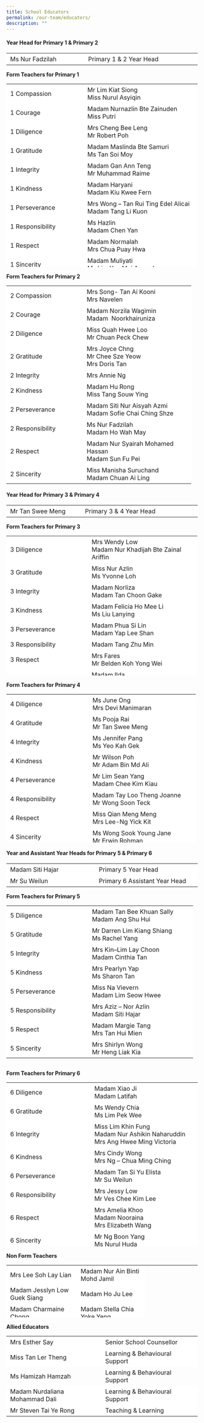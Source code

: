 ```yaml
---
title: School Educators
permalink: /our-team/educators/
description: ""
---
```

#### **Year Head for Primary 1 &amp; Primary 2**

<table border="0" style="box-sizing: inherit; border-collapse: collapse; border-spacing: 0px; max-width: 100%; width: 657px;"><tbody style="box-sizing: inherit;"><tr style="box-sizing: inherit; background: rgb(255, 255, 255);"><td style="box-sizing: inherit; padding: 5px 10px; width: 396.475px;">Ms Nur Fadzilah</td><td style="box-sizing: inherit; padding: 5px 10px; width: 657px;">Primary 1 &amp; 2 Year Head</td></tr></tbody></table>

<b>Form Teachers for Primary 1</b>

<table border="0" style="box-sizing: inherit; border-collapse: collapse; border-spacing: 0px; max-width: 100%; height: 483px; width: 657px;"><tbody style="box-sizing: inherit;"><tr style="box-sizing: inherit; background: rgb(255, 255, 255); height: 23px;"><td style="box-sizing: inherit; padding: 5px 10px; width: 396.475px; height: 23px;">1 Compassion</td><td style="box-sizing: inherit; padding: 5px 10px; width: 800px;">Mr Lim Kiat Siong <br>Miss Nurul Asyiqin</td></tr><tr style="box-sizing: inherit; background: rgb(255, 255, 255); height: 23px;"><td style="box-sizing: inherit; padding: 5px 10px; width: 176.375px; height: 23px;">1 Courage</td><td style="box-sizing: inherit; padding: 5px 10px; width: 260.962px; height: 23px;">Madam Nurnazlin Bte Zainuden<br>Miss Putri</td></tr><tr style="box-sizing: inherit; background: rgb(255, 255, 255); height: 23px;"><td style="box-sizing: inherit; padding: 5px 10px; width: 176.375px; height: 23px;">1 Diligence</td><td style="box-sizing: inherit; padding: 5px 10px; width: 260.962px; height: 23px;">Mrs Cheng Bee Leng<br>Mr Robert Poh</td></tr><tr style="box-sizing: inherit; background: rgb(255, 255, 255); height: 23px;"><td style="box-sizing: inherit; padding: 5px 10px; width: 176.375px; height: 23px;">1 Gratitude</td><td style="box-sizing: inherit; padding: 5px 10px; width: 260.962px; height: 23px;">Madam Maslinda Bte Samuri<br>Ms Tan Soi Moy</td></tr><tr style="box-sizing: inherit; background: rgb(255, 255, 255); height: 23px;"><td style="box-sizing: inherit; padding: 5px 10px; width: 176.375px; height: 23px;">1 Integrity</td><td style="box-sizing: inherit; padding: 5px 10px; width: 260.962px; height: 23px;">Madam Gan Ann Teng<br>Mr Muhammad Raime</td></tr><tr style="box-sizing: inherit; background: rgb(255, 255, 255); height: 23px;"><td style="box-sizing: inherit; padding: 5px 10px; width: 176.375px; height: 23px;">1 Kindness</td><td style="box-sizing: inherit; padding: 5px 10px; width: 260.962px; height: 23px;">Madam Haryani<br>Madam Kiu Kwee Fern</td></tr><tr style="box-sizing: inherit; background: rgb(255, 255, 255); height: 23px;"><td style="box-sizing: inherit; padding: 5px 10px; width: 176.375px; height: 23px;">1 Perseverance</td><td style="box-sizing: inherit; padding: 5px 10px; width: 260.962px; height: 23px;">Mrs Wong –&nbsp;Tan Rui Ting Edel Alicai<br>Madam Tang Li Kuon</td></tr><tr style="box-sizing: inherit; background: rgb(255, 255, 255); height: 23px;"><td style="box-sizing: inherit; padding: 5px 10px; width: 176.375px; height: 23px;">1 Responsibility</td><td style="box-sizing: inherit; padding: 5px 10px; width: 260.962px; height: 23px;">Ms Hazlin<br>Madam Chen Yan</td></tr><tr style="box-sizing: inherit; background: rgb(255, 255, 255); height: 23px;"><td style="box-sizing: inherit; padding: 5px 10px; width: 176.375px; height: 23px;">1 Respect</td><td style="box-sizing: inherit; padding: 5px 10px; width: 260.962px; height: 23px;">Madam Normalah<br>Mrs Chua Puay Hwa</td></tr><tr style="box-sizing: inherit; background: rgb(255, 255, 255); height: 23px;"><td style="box-sizing: inherit; padding: 5px 10px; width: 176.375px; height: 23px;">1 Sincerity</td><td style="box-sizing: inherit; padding: 5px 10px; width: 260.962px; height: 23px;">Madam Muliyati<br>Ms Lim Yen Mei Amanda</td></tr></tbody></table>

<b>Form Teachers for Primary 2</b>

<table border="0" style="box-sizing: inherit; border-collapse: collapse; border-spacing: 0px; max-width: 100%; height: 523px; width: 658.362px;"><tbody style="box-sizing: inherit;"><tr style="box-sizing: inherit; background: rgb(255, 255, 255); height: 23px;"><td style="box-sizing: inherit; padding: 5px 10px; width: 181.837px; height: 23px;">2 Compassion</td><td style="box-sizing: inherit; padding: 5px 10px; width: 264.888px; height: 23px;">Mrs Song- Tan Ai Kooni<br>Mrs Navelen</td></tr><tr style="box-sizing: inherit; background: rgb(255, 255, 255); height: 23px;"><td style="box-sizing: inherit; padding: 5px 10px; width: 181.837px; height: 23px;">2 Courage</td><td style="box-sizing: inherit; padding: 5px 10px; width: 264.888px; height: 23px;">Madam Norzila Wagimin<br>Madam&nbsp; Noorkhairuniza</td></tr><tr style="box-sizing: inherit; background: rgb(255, 255, 255); height: 23px;"><td style="box-sizing: inherit; padding: 5px 10px; width: 181.837px; height: 23px;">2 Diligence</td><td style="box-sizing: inherit; padding: 5px 10px; width: 264.888px; height: 23px;">Miss Quah Hwee Loo<br>Mr Chuan Peck Chew</td></tr><tr style="box-sizing: inherit; background: rgb(255, 255, 255); height: 23px;"><td style="box-sizing: inherit; padding: 5px 10px; width: 181.837px; height: 23px;">2 Gratitude</td><td style="box-sizing: inherit; padding: 5px 10px; width: 264.888px; height: 23px;">Mrs Joyce Chng<br>Mr Chee Sze Yeow<br>Mrs Doris Tan</td></tr><tr style="box-sizing: inherit; background: rgb(255, 255, 255); height: 23px;"><td style="box-sizing: inherit; padding: 5px 10px; width: 181.837px; height: 23px;">2 Integrity</td><td style="box-sizing: inherit; padding: 5px 10px; width: 264.888px; height: 23px;">Mrs Annie Ng</td></tr><tr style="box-sizing: inherit; background: rgb(255, 255, 255); height: 23px;"><td style="box-sizing: inherit; padding: 5px 10px; width: 181.837px; height: 23px;">2 Kindness</td><td style="box-sizing: inherit; padding: 5px 10px; width: 264.888px; height: 23px;">Madam Hu Rong<br>Miss Tang Souw Ying</td></tr><tr style="box-sizing: inherit; background: rgb(255, 255, 255); height: 23px;"><td style="box-sizing: inherit; padding: 5px 10px; width: 181.837px; height: 23px;">2 Perseverance</td><td style="box-sizing: inherit; padding: 5px 10px; width: 264.888px; height: 23px;">Madam Siti Nur Aisyah Azmi<br>Madam Sofie Chai Ching Shze</td></tr><tr style="box-sizing: inherit; background: rgb(255, 255, 255); height: 23px;"><td style="box-sizing: inherit; padding: 5px 10px; width: 181.837px; height: 23px;">2 Responsibility</td><td style="box-sizing: inherit; padding: 5px 10px; width: 264.888px; height: 23px;">Ms Nur Fadzilah<br>Madam Ho Wah May</td></tr><tr style="box-sizing: inherit; background: rgb(255, 255, 255);"><td style="box-sizing: inherit; padding: 5px 10px; width: 181.837px;">2 Respect</td><td style="box-sizing: inherit; padding: 5px 10px; width: 264.888px;">Madam Nur Syairah Mohamed Hassan<br>Madam Sun Fu Pei</td></tr><tr style="box-sizing: inherit; background: rgb(255, 255, 255); height: 23px;"><td style="box-sizing: inherit; padding: 5px 10px; width: 181.837px; height: 23px;">2 Sincerity</td><td style="box-sizing: inherit; padding: 5px 10px; width: 264.888px; height: 23px;">Miss Manisha Suruchand <br>Madam Chuan Ai Ling</td></tr></tbody></table>

#### **Year Head for Primary 3 &amp; Primary 4**

<table border="0" style="box-sizing: inherit; border-collapse: collapse; border-spacing: 0px; max-width: 100%; width: 658.463px;"><tbody style="box-sizing: inherit;"><tr style="box-sizing: inherit; background: rgb(255, 255, 255);"><td style="box-sizing: inherit; padding: 5px 10px; width: 395.3px;">Mr Tan Swee Meng</td><td style="box-sizing: inherit; padding: 5px 10px; width: 657px;">Primary 3 &amp; 4 Year Head</td></tr></tbody></table>

<b>Form Teachers for Primary 3</b>

<table border="0" style="box-sizing: inherit; border-collapse: collapse; border-spacing: 0px; max-width: 100%; width: 663.825px; height: 368px;"><tbody style="box-sizing: inherit;"><tr style="box-sizing: inherit; background: rgb(255, 255, 255); height: 23px;"><td style="box-sizing: inherit; padding: 5px 10px; width: 194.688px; height: 23px;">3 Diligence</td><td style="box-sizing: inherit; padding: 5px 10px; width: 267.825px; height: 23px;">Mrs Wendy Low<br>Madam Nur Khadijah Bte Zainal Ariffin</td></tr><tr style="box-sizing: inherit; background: rgb(255, 255, 255); height: 23px;"><td style="box-sizing: inherit; padding: 5px 10px; width: 194.688px; height: 23px;">3 Gratitude</td><td style="box-sizing: inherit; padding: 5px 10px; width: 267.825px; height: 23px;">Miss Nur Azlin<br>Ms Yvonne Loh</td></tr><tr style="box-sizing: inherit; background: rgb(255, 255, 255); height: 23px;"><td style="box-sizing: inherit; padding: 5px 10px; width: 194.688px; height: 23px;">3 Integrity</td><td style="box-sizing: inherit; padding: 5px 10px; width: 267.825px; height: 23px;">Madam Norliza<br>Madam Tan Choon Gake</td></tr><tr style="box-sizing: inherit; background: rgb(255, 255, 255); height: 23px;"><td style="box-sizing: inherit; padding: 5px 10px; width: 194.688px; height: 23px;">3 Kindness</td><td style="box-sizing: inherit; padding: 5px 10px; width: 267.825px; height: 23px;">Madam Felicia Ho Mee Li<br>Ms Liu Lanying</td></tr><tr style="box-sizing: inherit; background: rgb(255, 255, 255); height: 23px;"><td style="box-sizing: inherit; padding: 5px 10px; width: 194.688px; height: 23px;">3 Perseverance</td><td style="box-sizing: inherit; padding: 5px 10px; width: 267.825px; height: 23px;">Madam Phua Si Lin<br>Madam Yap Lee Shan</td></tr><tr style="box-sizing: inherit; background: rgb(255, 255, 255); height: 23px;"><td style="box-sizing: inherit; padding: 5px 10px; width: 194.688px; height: 23px;">3 Responsibility</td><td style="box-sizing: inherit; padding: 5px 10px; width: 267.825px; height: 23px;">Madam Tang Zhu Min</td></tr><tr style="box-sizing: inherit; background: rgb(255, 255, 255); height: 23px;"><td style="box-sizing: inherit; padding: 5px 10px; width: 194.688px; height: 23px;">3 Respect</td><td style="box-sizing: inherit; padding: 5px 10px; width: 267.825px; height: 23px;">Mrs Fares<br>Mr Belden Koh Yong Wei</td></tr><tr style="box-sizing: inherit; background: rgb(255, 255, 255); height: 23px;"><td style="box-sizing: inherit; padding: 5px 10px; width: 194.688px; height: 23px;">3 Sincerity</td><td style="box-sizing: inherit; padding: 5px 10px; width: 267.825px; height: 23px;">Madam Ilda<br>Mr Cheng Zhong</td></tr></tbody></table>

<b>Form Teachers for Primary 4</b>

<table border="0" style="box-sizing: inherit; border-collapse: collapse; border-spacing: 0px; max-width: 100%; height: 391px; width: 661.088px;"><tbody style="box-sizing: inherit;"><tr style="box-sizing: inherit; background: rgb(255, 255, 255); height: 23px;"><td style="box-sizing: inherit; padding: 5px 10px; width: 196.925px; height: 22px;">4 Diligence</td><td style="box-sizing: inherit; padding: 5px 10px; width: 261.938px; height: 22px;">Ms June Ong<br>Mrs Devi Manimaran</td></tr><tr style="box-sizing: inherit; background: rgb(255, 255, 255); height: 23px;"><td style="box-sizing: inherit; padding: 5px 10px; width: 196.925px; height: 23px;">4 Gratitude</td><td style="box-sizing: inherit; padding: 5px 10px; width: 261.938px; height: 23px;">Ms Pooja Rai<br>Mr Tan Swee Meng</td></tr><tr style="box-sizing: inherit; background: rgb(255, 255, 255); height: 23px;"><td style="box-sizing: inherit; padding: 5px 10px; width: 196.925px; height: 23px;">4 Integrity</td><td style="box-sizing: inherit; padding: 5px 10px; width: 261.938px; height: 23px;">Ms Jennifer Pang<br>Ms Yeo Kah Gek</td></tr><tr style="box-sizing: inherit; background: rgb(255, 255, 255); height: 23px;"><td style="box-sizing: inherit; padding: 5px 10px; width: 196.925px; height: 23px;">4 Kindness</td><td style="box-sizing: inherit; padding: 5px 10px; width: 261.938px; height: 23px;">Mr Wilson Poh<br>Mr Adam Bin Md Ali</td></tr><tr style="box-sizing: inherit; background: rgb(255, 255, 255); height: 23px;"><td style="box-sizing: inherit; padding: 5px 10px; width: 196.925px; height: 23px;">4 Perseverance</td><td style="box-sizing: inherit; padding: 5px 10px; width: 261.938px; height: 23px;">Mr Lim Sean Yang<br>Madam Chee Kim Kiau</td></tr><tr style="box-sizing: inherit; background: rgb(255, 255, 255); height: 23px;"><td style="box-sizing: inherit; padding: 5px 10px; width: 196.925px; height: 23px;">4 Responsibility</td><td style="box-sizing: inherit; padding: 5px 10px; width: 261.938px; height: 23px;">Madam Tay Loo Theng Joanne<br>Mr Wong Soon Teck</td></tr><tr style="box-sizing: inherit; background: rgb(255, 255, 255); height: 24px;"><td style="box-sizing: inherit; padding: 5px 10px; width: 196.925px; height: 24px;">4 Respect</td><td style="box-sizing: inherit; padding: 5px 10px; width: 261.938px; height: 24px;">Miss Qian Meng Meng<br>Mrs Lee-Ng Yick Kit</td></tr><tr style="box-sizing: inherit; background: rgb(255, 255, 255); height: 24px;"><td style="box-sizing: inherit; padding: 5px 10px; width: 196.925px; height: 24px;">4 Sincerity</td><td style="box-sizing: inherit; padding: 5px 10px; width: 261.938px; height: 24px;">Ms Wong Sook Young Jane<br>Mr Erwin Rohman</td></tr></tbody></table>

#### **Year and Assistant Year Heads for Primary 5 &amp; Primary 6**

<table border="0" style="box-sizing: inherit; border-collapse: collapse; border-spacing: 0px; max-width: 100%; width: 661.138px;"><tbody style="box-sizing: inherit;"><tr style="box-sizing: inherit; background: rgb(255, 255, 255);"><td style="box-sizing: inherit; padding: 5px 10px; width: 403.85px;">Madam Siti Hajar</td><td style="box-sizing: inherit; padding: 5px 10px; width: 256.288px;">&nbsp;&nbsp;&nbsp;&nbsp;&nbsp;&nbsp;&nbsp;&nbsp;&nbsp;Primary 5 Year Head</td></tr><tr style="box-sizing: inherit; background: rgb(255, 255, 255);"><td style="box-sizing: inherit; padding: 5px 10px; width: 403.85px;">Mr Su Weilun</td><td style="box-sizing: inherit; padding: 5px 10px; width: 657px;">&nbsp;&nbsp;&nbsp;&nbsp;&nbsp;&nbsp;&nbsp;&nbsp;&nbsp;Primary 6 Assistant Year Head</td></tr></tbody></table>

<b>Form Teachers for Primary 5</b>

<table border="0" style="box-sizing: inherit; border-collapse: collapse; border-spacing: 0px; max-width: 100%; width: 661.088px; height: 417px;"><tbody style="box-sizing: inherit;"><tr style="box-sizing: inherit; background: rgb(255, 255, 255); height: 24px;"><td style="box-sizing: inherit; padding: 5px 10px; width: 195.637px; height: 24px;">5 Diligence</td><td style="box-sizing: inherit; padding: 5px 10px; width: 256.475px; height: 24px;">Madam Tan Bee Khuan Sally<br>Madam Ang Shu Hui</td></tr><tr style="box-sizing: inherit; background: rgb(255, 255, 255); height: 24px;"><td style="box-sizing: inherit; padding: 5px 10px; width: 195.637px; height: 24px;">5 Gratitude</td><td style="box-sizing: inherit; padding: 5px 10px; width: 256.475px; height: 24px;">Mr Darren Lim Kiang Shiang<br>Ms Rachel Yang</td></tr><tr style="box-sizing: inherit; background: rgb(255, 255, 255); height: 24px;"><td style="box-sizing: inherit; padding: 5px 10px; width: 195.637px; height: 24px;">5 Integrity</td><td style="box-sizing: inherit; padding: 5px 10px; width: 256.475px; height: 24px;">Mrs Kin–Lim Lay Choon<br>Madam Cinthia Tan</td></tr><tr style="box-sizing: inherit; background: rgb(255, 255, 255); height: 24px;"><td style="box-sizing: inherit; padding: 5px 10px; width: 195.637px; height: 24px;">5 Kindness</td><td style="box-sizing: inherit; padding: 5px 10px; width: 256.475px; height: 24px;">Mrs Pearlyn Yap<br>Ms&nbsp;Sharon Tan</td></tr><tr style="box-sizing: inherit; background: rgb(255, 255, 255); height: 24px;"><td style="box-sizing: inherit; padding: 5px 10px; width: 195.637px; height: 24px;">5 Perseverance</td><td style="box-sizing: inherit; padding: 5px 10px; width: 256.475px; height: 24px;">Miss Na Vievern<br>Madam Lim Seow Hwee</td></tr><tr style="box-sizing: inherit; background: rgb(255, 255, 255); height: 24px;"><td style="box-sizing: inherit; padding: 5px 10px; width: 195.637px; height: 24px;">5&nbsp;Responsibility</td><td style="box-sizing: inherit; padding: 5px 10px; width: 256.475px; height: 24px;">Mrs Aziz – Nor Azlin<br>Madam Siti Hajar</td></tr><tr style="box-sizing: inherit; background: rgb(255, 255, 255); height: 23px;"><td style="box-sizing: inherit; padding: 5px 10px; width: 195.637px; height: 23px;">5&nbsp;Respect</td><td style="box-sizing: inherit; padding: 5px 10px; width: 256.475px; height: 23px;">Madam Margie Tang<br>Mrs Tan Hui Mien</td></tr><tr style="box-sizing: inherit; background: rgb(255, 255, 255); height: 23px;"><td style="box-sizing: inherit; padding: 5px 10px; width: 195.637px; height: 23px;">5 Sincerity</td><td style="box-sizing: inherit; padding: 5px 10px; width: 256.475px; height: 23px;">Mrs Shirlyn Wong<br>Mr Heng Liak Kia</td></tr></tbody></table>

<b>Form Teachers for Primary 6</b>

<table border="0" style="box-sizing: inherit; border-collapse: collapse; border-spacing: 0px; max-width: 100%; width: 663.825px; height: 432px;"><tbody style="box-sizing: inherit;"><tr style="box-sizing: inherit; background: rgb(255, 255, 255); height: 23px;"><td style="box-sizing: inherit; padding: 5px 10px; width: 202.1px; height: 23px;">6 Diligence</td><td style="box-sizing: inherit; padding: 5px 10px; width: 261.938px; height: 23px;">Madam Xiao Ji<br>Madam Latifah</td></tr><tr style="box-sizing: inherit; background: rgb(255, 255, 255); height: 23px;"><td style="box-sizing: inherit; padding: 5px 10px; width: 202.1px; height: 23px;">6 Gratitude</td><td style="box-sizing: inherit; padding: 5px 10px; width: 261.938px; height: 23px;">Ms Wendy Chia<br>Ms Lim Pek Wee</td></tr><tr style="box-sizing: inherit; background: rgb(255, 255, 255); height: 23px;"><td style="box-sizing: inherit; padding: 5px 10px; width: 202.1px; height: 23px;">6 Integrity</td><td style="box-sizing: inherit; padding: 5px 10px; width: 261.938px; height: 23px;">Miss Lim Khin Fung<br>Madam Nur Ashikin Naharuddin<br>Mrs Ang Hwee Ming Victoria</td></tr><tr style="box-sizing: inherit; background: rgb(255, 255, 255); height: 43px;"><td style="box-sizing: inherit; padding: 5px 10px; width: 202.1px; height: 43px;">6 Kindness</td><td style="box-sizing: inherit; padding: 5px 10px; width: 261.938px; height: 43px;">Mrs Cindy Wong<br>Mrs Ng – Chua Ming Ching</td></tr><tr style="box-sizing: inherit; background: rgb(255, 255, 255); height: 23px;"><td style="box-sizing: inherit; padding: 5px 10px; width: 202.1px; height: 23px;">6 Perseverance</td><td style="box-sizing: inherit; padding: 5px 10px; width: 261.938px; height: 23px;">Madam Tan Si Yu Elista<br>Mr Su Weilun</td></tr><tr style="box-sizing: inherit; background: rgb(255, 255, 255); height: 23px;"><td style="box-sizing: inherit; padding: 5px 10px; width: 202.1px; height: 23px;">6 Responsibility</td><td style="box-sizing: inherit; padding: 5px 10px; width: 261.938px; height: 23px;">Mrs Jessy Low<br>Mr Ves Chee Kim Lee</td></tr><tr style="box-sizing: inherit; background: rgb(255, 255, 255); height: 23px;"><td style="box-sizing: inherit; padding: 5px 10px; width: 202.1px; height: 23px;">6 Respect</td><td style="box-sizing: inherit; padding: 5px 10px; width: 261.938px; height: 23px;">Mrs Amelia Khoo<br>Madam Nooraina<br>Mrs Elizabeth Wang</td></tr><tr style="box-sizing: inherit; background: rgb(255, 255, 255); height: 23px;"><td style="box-sizing: inherit; padding: 5px 10px; width: 202.1px; height: 23px;">6 Sincerity</td><td style="box-sizing: inherit; padding: 5px 10px; width: 261.938px; height: 23px;">Mr Ng Boon Yang<br>Ms Nurul Huda</td></tr></tbody></table>

<b>Non Form Teachers</b>

<table border="0" style="box-sizing: inherit; border-collapse: collapse; border-spacing: 0px; max-width: 100%; width: 662.6px; height: 138px;"><tbody style="box-sizing: inherit;"><tr style="box-sizing: inherit; background: rgb(255, 255, 255); height: 23px;"><td style="box-sizing: inherit; padding: 5px 10px; width: 321.225px; height: 23px;">Mrs Lee Soh Lay Lian</td><td style="box-sizing: inherit; padding: 5px 10px; width: 340.375px; height: 23px;">Madam Nur Ain Binti Mohd Jamil</td></tr><tr style="box-sizing: inherit; background: rgb(255, 255, 255); height: 23px;"><td style="box-sizing: inherit; padding: 5px 10px; width: 321.225px; height: 23px;">Madam Jesslyn Low Guek Siang</td><td style="box-sizing: inherit; padding: 5px 10px; width: 340.375px; height: 23px;">Madam Ho Ju Lee</td></tr><tr style="box-sizing: inherit; background: rgb(255, 255, 255); height: 23px;"><td style="box-sizing: inherit; padding: 5px 10px; width: 321.225px; height: 23px;">Madam Charmaine Chong</td><td style="box-sizing: inherit; padding: 5px 10px; width: 340.375px; height: 23px;">Madam Stella Chia Yoke Yeng</td></tr><tr style="box-sizing: inherit; background: rgb(255, 255, 255); height: 23px;"><td style="box-sizing: inherit; padding: 5px 10px; width: 321.225px; height: 23px;">Mrs Tricia Ho</td><td style="box-sizing: inherit; padding: 5px 10px; width: 340.375px; height: 23px;">Madam Chua Hui Lee</td></tr><tr style="box-sizing: inherit; background: rgb(255, 255, 255); height: 23px;"><td style="box-sizing: inherit; padding: 5px 10px; width: 321.225px; height: 23px;">Madam Sivakamy</td><td style="box-sizing: inherit; padding: 5px 10px; width: 321.225px; height: 23px;">Ms Theresa Seow</td><td style="box-sizing: inherit; padding: 5px 10px; width: 340.375px; height: 23px;"></td></tr><tr style="box-sizing: inherit; background: rgb(255, 255, 255); height: 23px;"><td style="box-sizing: inherit; padding: 5px 10px; width: 321.225px; height: 23px;">Madam Ong Yi Wen Yvonne</td><td style="box-sizing: inherit; padding: 5px 10px; width: 321.225px; height: 23px;">Madam Woo Tai Kum</td><td style="box-sizing: inherit; padding: 5px 10px; width: 340.375px; height: 23px;"></td></tr><tr style="box-sizing: inherit; background: rgb(255, 255, 255); height: 23px;"></tr><tr style="box-sizing: inherit; background: rgb(255, 255, 255);"></tr><tr style="box-sizing: inherit; background: rgb(255, 255, 255);"></tr></tbody></table>

<b>Allied Educators</b>

<table border="0" style="box-sizing: inherit; border-collapse: collapse; border-spacing: 0px; max-width: 100%; width: 663.8px;"><tbody style="box-sizing: inherit;"><tr style="box-sizing: inherit; background: rgb(255, 255, 255);"><td style="box-sizing: inherit; padding: 5px 10px; width: 328.862px;">Mrs Esther Say</td><td style="box-sizing: inherit; padding: 5px 10px; width: 333.938px;">Senior School Counsellor</td></tr><tr style="box-sizing: inherit; background: rgb(255, 255, 255);"><td style="box-sizing: inherit; padding: 5px 10px; width: 328.862px;">Miss Tan Ler Theng</td><td style="box-sizing: inherit; padding: 5px 10px; width: 333.938px;">Learning &amp; Behavioural Support</td></tr><tr style="box-sizing: inherit; background: rgb255, 255, 255);"><td style="box-sizing: inherit; padding: 5px 10px; width: 328.862px;">Ms Hamizah Hamzah</td><td style="box-sizing: inherit; padding: 5px 10px; width: 333.938px;">Learning &amp; Behavioural Support</td></tr><tr style="box-sizing: inherit; background: rgb(255, 255, 255);"><td style="box-sizing: inherit; padding: 5px 10px; width: 328.862px;">Madam Nurdaliana Mohammad Dali</td><td style="box-sizing: inherit; padding: 5px 10px; width: 333.938px;">Learning &amp; Behavioural Support</td></tr><tr style="box-sizing: inherit; background: rgb(255, 255, 255);"><td style="box-sizing: inherit; padding: 5px 10px; width: 328.862px;">Mr Steven Tai Ye Rong</td><td style="box-sizing: inherit; padding: 5px 10px; width: 333.938px;">Teaching &amp; Learning</td></tr></tbody></table>